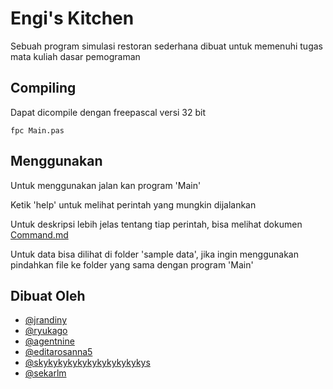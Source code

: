 # Engi's Kitchen

Sebuah program simulasi restoran sederhana dibuat untuk memenuhi tugas mata kuliah dasar pemograman

## Compiling
Dapat dicompile dengan freepascal versi 32 bit

```
fpc Main.pas
```

## Menggunakan
Untuk menggunakan jalan kan program 'Main'

Ketik 'help' untuk melihat perintah yang mungkin dijalankan

Untuk deskripsi lebih jelas tentang tiap perintah, bisa melihat dokumen [Command.md](Dokumen/Command.md)

Untuk data bisa dilihat di folder 'sample data', jika ingin menggunakan pindahkan file ke folder yang sama dengan program 'Main'

## Dibuat Oleh
- [@jrandiny](https://github.com/jrandiny/)
- [@ryukago](https://github.com/ryukago/)
- [@agentnine](https://github.com/agentnine/)
- [@editarosanna5](https://github.com/editarosanna5/)
- [@skykykykykykykykykykykys](https://github.com/skykykykykykykykykykykys/)
- [@sekarlm](https://github.com/sekarlm/)
